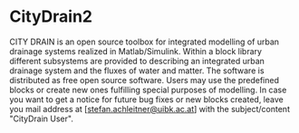 # CityDrain2
CITY DRAIN is an open source toolbox for integrated modelling of urban drainage systems realized in Matlab/Simulink. Within a block library different subsystems are provided to describing an integrated urban drainage system and the fluxes of water and matter. 
The software is distributed as free open source software. Users may use the predefined blocks or create new ones fulfilling special purposes of modelling. 
In case you want to get a notice for future bug fixes or new blocks created, leave you mail address at [stefan.achleitner@uibk.ac.at] with the subject/content "CityDrain User".
